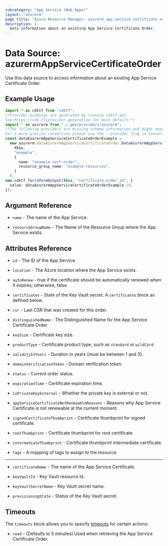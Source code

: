 ```yaml
---
subcategory: "App Service (Web Apps)"
layout: "azurerm"
page_title: "Azure Resource Manager: azurerm_app_service_certificate_order"
description: |-
  Gets information about an existing App Service Certificate Order.
---
```


# Data Source: azurermAppServiceCertificateOrder

Use this data source to access information about an existing App Service Certificate Order.

## Example Usage

```typescript
import * as cdktf from "cdktf";
/*Provider bindings are generated by running cdktf get.
See https://cdk.tf/provider-generation for more details.*/
import * as azurerm from "./.gen/providers/azurerm";
/*The following providers are missing schema information and might need manual adjustments to synthesize correctly: azurerm.
For a more precise conversion please use the --provider flag in convert.*/
const dataAzurermAppServiceCertificateOrderExample =
  new azurerm.dataAzurermAppServiceCertificateOrder.DataAzurermAppServiceCertificateOrder(
    this,
    "example",
    {
      name: "example-cert-order",
      resource_group_name: "example-resources",
    }
  );
new cdktf.TerraformOutput(this, "certificate_order_id", {
  value: dataAzurermAppServiceCertificateOrderExample.id,
});

```

## Argument Reference

*   `name` - The name of the App Service.

*   `resourceGroupName` - The Name of the Resource Group where the App Service exists.

## Attributes Reference

*   `id` - The ID of the App Service.

*   `location` - The Azure location where the App Service exists.

*   `autoRenew` - true if the certificate should be automatically renewed when it expires; otherwise, false.

*   `certificates` - State of the Key Vault secret. A `certificates` block as defined below.

*   `csr` - Last CSR that was created for this order.

*   `distinguishedName` - The Distinguished Name for the App Service Certificate Order.

*   `keySize` - Certificate key size.

*   `productType` - Certificate product type, such as `standard` or `wildCard`.

*   `validityInYears` - Duration in years (must be between 1 and 3).

*   `domainVerificationToken` - Domain verification token.

*   `status` - Current order status.

*   `expirationTime` - Certificate expiration time.

*   `isPrivateKeyExternal` - Whether the private key is external or not.

*   `appServiceCertificateNotRenewableReasons` - Reasons why App Service Certificate is not renewable at the current moment.

*   `signedCertificateThumbprint` - Certificate thumbprint for signed certificate.

*   `rootThumbprint` - Certificate thumbprint for root certificate.

*   `intermediateThumbprint` - Certificate thumbprint intermediate certificate.

*   `tags` - A mapping of tags to assign to the resource.

***

*   `certificateName` - The name of the App Service Certificate.

*   `keyVaultId` - Key Vault resource Id.

*   `keyVaultSecretName` - Key Vault secret name.

*   `provisioningState` - Status of the Key Vault secret.

## Timeouts

The `timeouts` block allows you to specify [timeouts](https://www.terraform.io/language/resources/syntax#operation-timeouts) for certain actions:

* `read` - (Defaults to 5 minutes) Used when retrieving the App Service Certificate Order.
